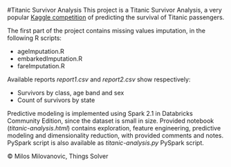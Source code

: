 #Titanic Survivor Analysis
 This project is a Titanic Survivor Analysis, a very popular [Kaggle 
 competition](https://www.kaggle.com/c/titanic) of 
 predicting the survival of Titanic passengers.
 
 The first part of the project contains missing values imputation, 
 in the following R scripts:
 * ageImputation.R
 * embarkedImputation.R
 * fareImputation.R  

 Available reports _report1.csv_ and _report2.csv_ show respectively:
 * Survivors by class, age band and sex
 * Count of survivors by state
 
 Predictive modeling is implemented using Spark 2.1 in Databricks 
 Community Edition, since the dataset is small in size. Provided 
  notebook (_titanic-analysis.html_) contains exploration, feature
  engineering, predictive modeling and dimensionality reduction,
   with provided comments and notes. PySpark script is also 
   available as _titanic-analysis.py_ PySpark script.
   
   © Milos Milovanovic, Things Solver
 